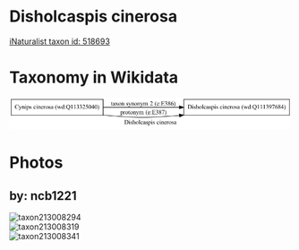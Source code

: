
Disholcaspis cinerosa
=====================
  
[iNaturalist taxon id: 518693](https://www.inaturalist.org/taxa/518693)
# Taxonomy in Wikidata
  
![Disholcaspis cinerosa](../wikidata_schemas/Disholcaspis_cinerosa.gv.png)
# Photos

## by: ncb1221
  
![taxon213008294](https://inaturalist-open-data.s3.amazonaws.com/photos/228223210/medium.jpeg)  
![taxon213008319](https://inaturalist-open-data.s3.amazonaws.com/photos/228223242/medium.jpeg)  
![taxon213008341](https://inaturalist-open-data.s3.amazonaws.com/photos/228223273/medium.jpeg)